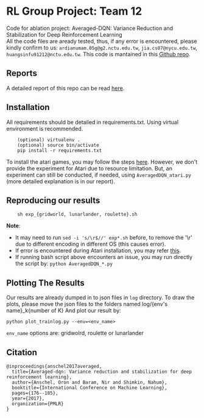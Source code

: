 # RL Group Project: Team 12
Code for ablation project: Averaged-DQN: Variance Reduction and Stabilization for Deep Reinforcement Learning<br>
All the code files are aready tested, thus, if any error is encountered, please kindly confirm to us: `ardianumam.05g@g2.nctu.edu.tw`, `jia.cs07@nycu.edu.tw`, `huangsinfu91212@nctu.edu.tw`. This code is mantained in this [Github repo](https://github.com/072jiajia/RL_FinalProject/tree/cleaned).
## Reports
A detailed report of this repo can be read [here](https://drive.google.com/file/d/1sDnAcZXfYWPPwjxvOyLDQd3KW5r0trEG/view?usp=sharing).
## Installation
All requirements should be detailed in requirements.txt. Using virtual environment is recommended.
```
    (optional) virtualenv .
    (optional) source bin/activate
    pip install -r requirements.txt
```
To install the atari games, you may follow the steps [here](https://github.com/openai/atari-py).
However, we don't provide the experiment for Atari due to resource limitation. But, an experiment can still be conducted, if needed, using
`AveragedDQN_atari.py` (more detailed explanation is in our report).

## Reproducing our results
```
    sh exp_{gridworld, lunarlander, roulette}.sh
```

**Note**: 
* It may need to run `sed -i 's/\r$//' exp*.sh` before, to remove the '\r' due to different encoding in different OS (this causes error).
* If error is encountered during Atari installation, you may refer [this](https://github.com/openai/gym/issues/1218).
* If running bash script above encounters an issue, you may run directly the script by: `python AveragedDQN_*.py`

## Plotting The Results
Our results are already dumped in to json files in `log` directory.
To draw the plots, please move the json files to the folders named log/{env's name}\_k{number of K}
And plot our result by:<br>
```
python plot_trainlog.py --env=<env_name>
```
`env_name` options are: gridwolrd, roulette or lunarlander


## Citation
```
@inproceedings{anschel2017averaged,
  title={Averaged-dqn: Variance reduction and stabilization for deep reinforcement learning},
  author={Anschel, Oron and Baram, Nir and Shimkin, Nahum},
  booktitle={International Conference on Machine Learning},
  pages={176--185},
  year={2017},
  organization={PMLR}
}
```
